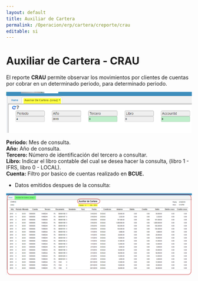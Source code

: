 ```yaml
---
layout: default
title: Auxiliar de Cartera
permalink: /Operacion/erp/cartera/creporte/crau
editable: si
---
```

 
# Auxiliar de Cartera - CRAU  

El reporte **CRAU** permite observar los movimientos por clientes de cuentas por cobrar en un determinado periodo, para determinado periodo.  

![](crau1.png)  

**Periodo:** Mes de consulta.  
**Año:** Año de consulta.  
**Tercero:** Número de identificación del tercero a consultar.  
**Libro:** Indicar el libro contable del cual se desea hacer la consulta, (libro 1 -  IFRS, libro 0 - LOCAL).  
**Cuenta:** Filtro por basico de cuentas realizado en **BCUE.**  

* Datos emitidos despues de la consulta:  

![](crau2.png)  




